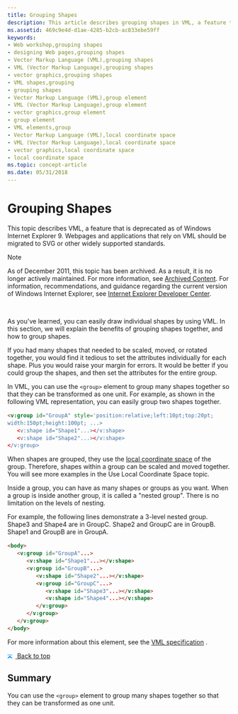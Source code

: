 ```yaml
---
title: Grouping Shapes
description: This article describes grouping shapes in VML, a feature that is deprecated as of Windows Internet Explorer 9.
ms.assetid: 469c9e4d-d1ae-4285-b2cb-ac833ebe59ff
keywords:
- Web workshop,grouping shapes
- designing Web pages,grouping shapes
- Vector Markup Language (VML),grouping shapes
- VML (Vector Markup Language),grouping shapes
- vector graphics,grouping shapes
- VML shapes,grouping
- grouping shapes
- Vector Markup Language (VML),group element
- VML (Vector Markup Language),group element
- vector graphics,group element
- group element
- VML elements,group
- Vector Markup Language (VML),local coordinate space
- VML (Vector Markup Language),local coordinate space
- vector graphics,local coordinate space
- local coordinate space
ms.topic: concept-article
ms.date: 05/31/2018
---
```


# Grouping Shapes

This topic describes VML, a feature that is deprecated as of Windows Internet Explorer 9. Webpages and applications that rely on VML should be migrated to SVG or other widely supported standards.

> [!Note]  
> As of December 2011, this topic has been archived. As a result, it is no longer actively maintained. For more information, see [Archived Content](/previous-versions/windows/internet-explorer/ie-developer/). For information, recommendations, and guidance regarding the current version of Windows Internet Explorer, see [Internet Explorer Developer Center](https://msdn.microsoft.com/ie/).

 

As you've learned, you can easily draw individual shapes by using VML. In this section, we will explain the benefits of grouping shapes together, and how to group shapes.

If you had many shapes that needed to be scaled, moved, or rotated together, you would find it tedious to set the attributes individually for each shape. Plus you would raise your margin for errors. It would be better if you could group the shapes, and then set the attributes for the entire group.

In VML, you can use the `<group>` element to group many shapes together so that they can be transformed as one unit. For example, as shown in the following VML representation, you can easily group two shapes together.


```HTML
<v:group id="GroupA" style='position:relative;left:10pt;top:20pt;
width:150pt;height:100pt; ...>
   <v:shape id="Shape1"...></v:shape>
   <v:shape id="Shape2"...></v:shape>
</v:group>
```



When shapes are grouped, they use the [local coordinate space](web-workshop---how-to-use-vml-on-web-pages----local-coordinate-space.md) of the group. Therefore, shapes within a group can be scaled and moved together. You will see more examples in the Use Local Coordinate Space topic.

Inside a group, you can have as many shapes or groups as you want. When a group is inside another group, it is called a "nested group". There is no limitation on the levels of nesting.

For example, the following lines demonstrate a 3-level nested group. Shape3 and Shape4 are in GroupC. Shape2 and GroupC are in GroupB. Shape1 and GroupB are in GroupA.


```HTML
<body>
   <v:group id="GroupA"...>
      <v:shape id="Shape1"...></v:shape>
      <v:group id="GroupB"...>
         <v:shape id="Shape2"...></v:shape>
         <v:group id="GroupC"...>
            <v:shape id="Shape3"...></v:shape>
            <v:shape id="Shape4"...></v:shape>
         </v:group>
      </v:group>
   </v:group>
</body>
```



For more information about this element, see the [VML specification](https://www.w3.org/TR/NOTE-VML#-toc416858388) .

[![back to top](images/top.gif) Back to top](#top)

## Summary

You can use the `<group>` element to group many shapes together so that they can be transformed as one unit.

 

 
